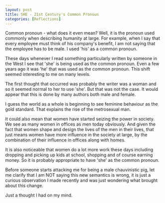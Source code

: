 ```yaml
---
layout: post  
title: SHE - 21st Century's Common Pronoun  
categories: [Reflections]  
---
```


Common pronoun - what does it even mean? Well, it is the pronoun used commonly when
describing humanity at large. For example, when I say that every employee must think of his 
company's benefit, I am not saying that the employee has to be male. I used 'his' as a common 
pronoun.

These days whenever I read something particularly written by someone in the West I see that 'she'
is being used as the common pronoun. Even a few years ago it was 'he' that was used as the common 
pronoun. This shift seemed interesting to me on many levels.  

The first thought that occurred was probably the writer was a woman and so it seemed normal 
to her to use 'she'. But that was not the case. It would appear that this is done by many 
authors both male and female.  

I guess the world as a whole is beginning to see feminine behaviour as the gold standard. That 
explains the rise of the metrosexual man.  

It could also mean that women have started seizing the power in society. We see as many women 
in offices as men today obviously. And given the fact that women shape and design the lives 
of the men in their lives, that just means women have more influence in the society at large, 
by the combination of their influence in offices along with homes. 
 
It is also noticeable that women do a lot more work these days including dropping and picking 
up kids at school, shopping and of course earning money. So it is probably appropriate to have 
'she' as the common pronoun.  

Before someone starts attacking me for being a male chauvinistic pig, let me clarify 
that I am NOT saying this new semantics is wrong, it is just a curious observation I made 
recently and was just wondering what brought about this change.  

Just a thought I had on my mind.
